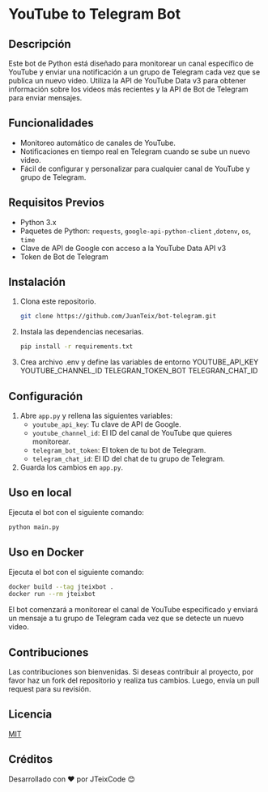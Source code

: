 
# YouTube to Telegram Bot

## Descripción
Este bot de Python está diseñado para monitorear un canal específico de YouTube y enviar una notificación a un grupo de Telegram cada vez que se publica un nuevo video. Utiliza la API de YouTube Data v3 para obtener información sobre los videos más recientes y la API de Bot de Telegram para enviar mensajes.

## Funcionalidades
- Monitoreo automático de canales de YouTube.
- Notificaciones en tiempo real en Telegram cuando se sube un nuevo video.
- Fácil de configurar y personalizar para cualquier canal de YouTube y grupo de Telegram.

## Requisitos Previos
- Python 3.x
- Paquetes de Python: `requests`, `google-api-python-client` ,`dotenv`, `os`, `time`
- Clave de API de Google con acceso a la YouTube Data API v3
- Token de Bot de Telegram

## Instalación
1. Clona este repositorio.
   ```bash
   git clone https://github.com/JuanTeix/bot-telegram.git
   ```
2. Instala las dependencias necesarias.
   ```bash
   pip install -r requirements.txt
   ```
3. Crea archivo .env y define las variables de entorno
   YOUTUBE_API_KEY
   YOUTUBE_CHANNEL_ID
   TELEGRAN_TOKEN_BOT
   TELEGRAN_CHAT_ID
   

## Configuración
1. Abre `app.py` y rellena las siguientes variables:
   - `youtube_api_key`: Tu clave de API de Google.
   - `youtube_channel_id`: El ID del canal de YouTube que quieres monitorear.
   - `telegram_bot_token`: El token de tu bot de Telegram.
   - `telegram_chat_id`: El ID del chat de tu grupo de Telegram.
2. Guarda los cambios en `app.py`.

## Uso en local
Ejecuta el bot con el siguiente comando:
```bash
python main.py
```

## Uso en Docker
Ejecuta el bot con el siguiente comando:
```bash
docker build --tag jteixbot . 
docker run --rm jteixbot
```

El bot comenzará a monitorear el canal de YouTube especificado y enviará un mensaje a tu grupo de Telegram cada vez que se detecte un nuevo video.

## Contribuciones
Las contribuciones son bienvenidas. Si deseas contribuir al proyecto, por favor haz un fork del repositorio y realiza tus cambios. Luego, envía un pull request para su revisión.

## Licencia
[MIT](https://opensource.org/licenses/MIT)

## Créditos
Desarrollado con ❤️ por JTeixCode 😊
